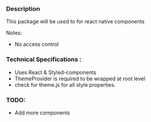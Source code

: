 ### Description

This package will be used to for react native components

Notes:
- No access control

### Technical Specifications :

- Uses React & Styled-components
- ThemeProvider is required to be wrapped at root level
- check for theme.js for all style properties.

### TODO:

- Add more components